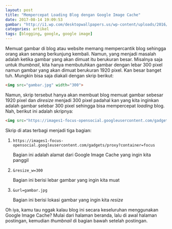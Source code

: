 ```yaml
---
layout: post
title: "Mempercepat Loading Blog dengan Google Image Cache"
date: 2017-08-14 19:09:53
gambar: "http://i1.wp.com/desktopwallpapers.us/wp-content/uploads/2016/11/Couple-Anime-Run-1080p.jpg"
categories: artikel
tags: [blogging, google, google image]
---
```


Memuat gambar di blog atau website memang mempercantik blog sehingga orang akan senang berkunjung kembali. Namun, yang menjadi masalah adalah ketika gambar yang akan dimuat itu berukuran besar. Misalnya saja untuk _thumbnail_, kita hanya membutuhkan gambar dengan lebar 300 pixel namun gambar yang akan dimuat berukuran 1920 pixel. Kan besar banget tuh. Mungkin bisa saja diakali dengan skrip berikut:

```html
<img src="gambar.jpg" width="300">
```

Namun, skrip tersebut hanya akan membuat blog memuat gambar sebesar 1920 pixel dan _diresize_ menjadi 300 pixel padahal kan yang kita inginkan adalah gambar selebar 300 pixel sehingga bisa mempercepat _loading_ blog. Nah, berikut ini adalah skripnya:

```html
<img src="https://images1-focus-opensocial.googleusercontent.com/gadgets/proxy?container=focus&resize_w=300&url=gambar.jpg">
```

Skrip di atas terbagi menjadi tiga bagian:

1. `https://images1-focus-opensocial.googleusercontent.com/gadgets/proxy?container=focus`

    Bagian ini adalah alamat dari Google Image Cache yang ingin kita panggil

2. `&resize_w=300`

    Bagian ini berisi lebar gambar yang ingin kita muat

3. `&url=gambar.jpg`

    Bagian ini berisi lokasi gambar yang ingin kita _resize_

Oh iya, kamu tau nggak kalau blog ini secara keseluruhan menggunakan Google Image Cache? Mulai dari halaman beranda, lalu di awal halaman postingan, kemudian _thumbnail_ di bagian bawah setelah postingan.